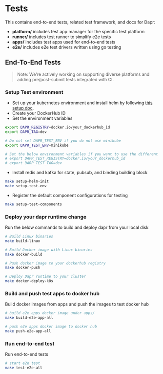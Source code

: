 # Tests

This contains end-to-end tests, related test framework, and docs for Dapr:

* **platform/** includes test app manager for the specific test platform
* **runner/** includes test runner to simplify e2e tests
* **apps/** includes test apps used for end-to-end tests
* **e2e/** includes e2e test drivers written using go testing

## End-To-End Tests

> Note: We're actively working on supporting diverse platforms and adding pre/post-submit tests integrated with CI.

### Setup Test environment

* Set up your kubernetes environment and install helm by following [this setup doc](https://github.com/dapr/docs/blob/master/getting-started/environment-setup.md#installing-dapr-on-a-kubernetes-cluster).
* Create your DockerHub ID
* Set the environment variables

```bash
export DAPR_REGISTRY=docker.io/your_dockerhub_id
export DAPR_TAG=dev

# Do not set DAPR_TEST_ENV if you do not use minikube
export DAPR_TEST_ENV=minikube

# Set the below environment variables if you want to use the different registry and tag for test apps
# export DAPR_TEST_REGISTRY=docker.io/your_dockerhub_id
# export DARP_TEST_TAG=dev
```

* Install redis and kafka for state, pubsub, and binding building block
```bash
make setup-helm-init
make setup-test-env
```

* Register the default component configurations for testing
```bash
make setup-test-components
```

### Deploy your dapr runtime change

Run the below commands to build and deploy dapr from your local disk

```bash
# Build Linux binaries
make build-linux

# Build Docker image with Linux binaries
make docker-build

# Push docker image to your dockerhub registry
make docker-push

# Deploy Dapr runtime to your cluster
make docker-deploy-k8s
```

### Build and push test apps to docker hub

Build docker images from apps and push the images to test docker hub

```bash
# build e2e apps docker image under apps/
make build-e2e-app-all

# push e2e apps docker image to docker hub
make push-e2e-app-all
```

### Run end-to-end test

Run end-to-end tests

```bash
# start e2e test
make test-e2e-all
```